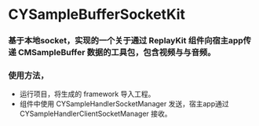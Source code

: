 # CYSampleBufferSocketKit
### 基于本地socket，实现的一个关于通过 ReplayKit 组件向宿主app传递 CMSampleBuffer 数据的工具包，包含视频与与音频。
### 使用方法，
  - 运行项目，将生成的 framework 导入工程。
  - 组件中使用 CYSampleHandlerSocketManager 发送，宿主app通过 CYSampleHandlerClientSocketManager 接收。

